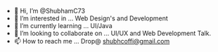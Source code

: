 - 👋 Hi, I’m @ShubhamC73
- 👀 I’m interested in ... Web Design's and Development
- 🌱 I’m currently learning ... UI/Java
- 💞️ I’m looking to collaborate on ... UI/UX and Web Development Talk.
- 📫 How to reach me ... Drop@ shubhcoffi@gmail.com
